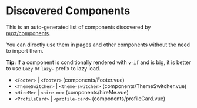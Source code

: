 # Discovered Components

This is an auto-generated list of components discovered by [nuxt/components](https://github.com/nuxt/components).

You can directly use them in pages and other components without the need to import them.

**Tip:** If a component is conditionally rendered with `v-if` and is big, it is better to use `Lazy` or `lazy-` prefix to lazy load.

- `<Footer>` | `<footer>` (components/Footer.vue)
- `<ThemeSwitcher>` | `<theme-switcher>` (components/ThemeSwitcher.vue)
- `<HireMe>` | `<hire-me>` (components/hireMe.vue)
- `<ProfileCard>` | `<profile-card>` (components/profileCard.vue)
